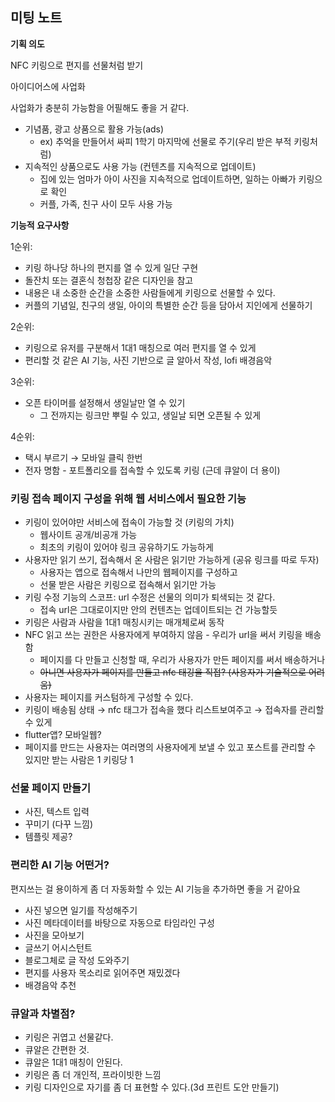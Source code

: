 ## 미팅 노트

**기획 의도**

NFC 키링으로 편지를 선물처럼 받기

아이디어스에 사업화

사업화가 충분히 가능함을 어필해도 좋을 거 같다.

- 기념품, 광고 상품으로 활용 가능(ads)
  - ex) 추억을 만들어서 싸피 1학기 마지막에 선물로 주기(우리 받은 부적 키링처럼)
- 지속적인 상품으로도 사용 가능 (컨텐츠를 지속적으로 업데이트)
  - 집에 있는 엄마가 아이 사진을 지속적으로 업데이트하면, 일하는 아빠가 키링으로 확인
  - 커플, 가족, 친구 사이 모두 사용 가능

**기능적 요구사항**

1순위:

- 키링 하나당 하나의 편지를 열 수 있게 일단 구현
- 돌잔치 또는 결혼식 청첩장 같은 디자인을 참고
- 내용은 내 소중한 순간을 소중한 사람들에게 키링으로 선물할 수 있다.
- 커플의 기념일, 친구의 생일, 아이의 특별한 순간 등을 담아서 지인에게 선물하기

2순위:

- 키링으로 유저를 구분해서 1대1 매칭으로 여러 편지를 열 수 있게
- 편리할 것 같은 AI 기능, 사진 기반으로 글 알아서 작성, lofi 배경음악

3순위:

- 오픈 타이머를 설정해서 생일날만 열 수 있기
  - 그 전까지는 링크만 뿌릴 수 있고, 생일날 되면 오픈될 수 있게

4순위:

- 택시 부르기 → 모바일 클릭 한번
- 전자 명함 - 포트폴리오를 접속할 수 있도록 키링 (근데 큐알이 더 용이)

### 키링 접속 페이지 구성을 위해 웹 서비스에서 필요한 기능

- 키링이 있어야만 서비스에 접속이 가능할 것 (키링의 가치)
  - 웹사이트 공개/비공개 가능
  - 최초의 키링이 있어야 링크 공유하기도 가능하게
- 사용자만 읽기 쓰기, 접속해서 온 사람은 읽기만 가능하게 (공유 링크를 따로 두자)
  - 사용자는 앱으로 접속해서 나만의 웹페이지를 구성하고
  - 선물 받은 사람은 키링으로 접속해서 읽기만 가능
- 키링 수정 기능의 스코프: url 수정은 선물의 의미가 퇴색되는 것 같다.
  - 접속 url은 그대로이지만 안의 컨텐츠는 업데이트되는 건 가능할듯
- 키링은 사람과 사람을 1대1 매칭시키는 매개체로써 동작
- NFC 읽고 쓰는 권한은 사용자에게 부여하지 않음 - 우리가 url을 써서 키링을 배송함
  - 페이지를 다 만들고 신청할 때, 우리가 사용자가 만든 페이지를 써서 배송하거나
  - ~~아니면 사용자가 페이지를 만들고 nfc 태깅을 직접? (사용자가 기술적으로 어려움)~~
- 사용자는 페이지를 커스텀하게 구성할 수 있다.
- 키링이 배송됨 상태 → nfc 태그가 접속을 했다 리스트보여주고 → 접속자를 관리할 수 있게
- flutter앱? 모바일웹?
- 페이지를 만드는 사용자는 여러명의 사용자에게 보낼 수 있고 포스트를 관리할 수 있지만
  받는 사람은 1 키링당 1

### 선물 페이지 만들기

- 사진, 텍스트 입력
- 꾸미기 (다꾸 느낌)
- 템플릿 제공?

### 편리한 AI 기능 어떤거?

편지쓰는 걸 용이하게 좀 더 자동화할 수 있는 AI 기능을 추가하면 좋을 거 같아요

- 사진 넣으면 일기를 작성해주기
- 사진 메타데이터를 바탕으로 자동으로 타임라인 구성
- 사진을 모아보기
- 글쓰기 어시스턴트
- 블로그체로 글 작성 도와주기
- 편지를 사용자 목소리로 읽어주면 재밌겠다
- 배경음악 추천

### 큐알과 차별점?

- 키링은 귀엽고 선물같다.
- 큐알은 간편한 것.
- 큐알은 1대1 매칭이 안된다.
- 키링은 좀 더 개인적, 프라이빗한 느낌
- 키링 디자인으로 자기를 좀 더 표현할 수 있다.(3d 프린트 도안 만들기)
